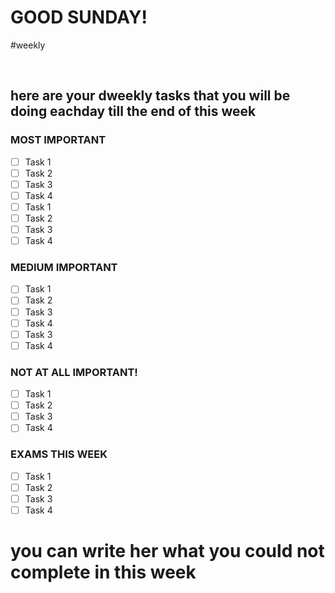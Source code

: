 # GOOD SUNDAY!

#weekly

<br>

## here are your dweekly tasks that you will be doing eachday till the end of this week

### MOST IMPORTANT
- [ ] Task 1
- [ ] Task 2
- [ ] Task 3 
- [ ] Task 4
- [ ] Task 1
- [ ] Task 2
- [ ] Task 3 
- [ ] Task 4

### MEDIUM IMPORTANT
- [ ] Task 1
- [ ] Task 2
- [ ] Task 3 
- [ ] Task 4
- [ ] Task 3 
- [ ] Task 4

### NOT AT ALL IMPORTANT!
- [ ] Task 1
- [ ] Task 2
- [ ] Task 3 
- [ ] Task 4

### EXAMS THIS WEEK
- [ ] Task 1
- [ ] Task 2
- [ ] Task 3 
- [ ] Task 4

# you can write her what you could not complete in this week


